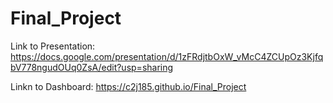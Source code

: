 # Final_Project

Link to Presentation:
https://docs.google.com/presentation/d/1zFRdjtbOxW_vMcC4ZCUpOz3KjfqbV778ngudOUq0ZsA/edit?usp=sharing

Linkn to Dashboard:
https://c2j185.github.io/Final_Project
